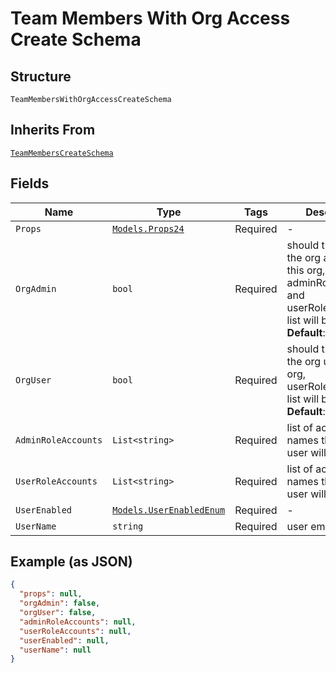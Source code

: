 
# Team Members With Org Access Create Schema

## Structure

`TeamMembersWithOrgAccessCreateSchema`

## Inherits From

[`TeamMembersCreateSchema`](../../doc/models/team-members-create-schema.md)

## Fields

| Name | Type | Tags | Description |
|  --- | --- | --- | --- |
| `Props` | [`Models.Props24`](../../doc/models/props-24.md) | Required | - |
| `OrgAdmin` | `bool` | Required | should this user be the org admin of this org, adminRoleAccounts and userRoleAccounts list will be ignored<br>**Default**: `false` |
| `OrgUser` | `bool` | Required | should this user be the org user of this org, userRoleAccounts list will be ignored<br>**Default**: `false` |
| `AdminRoleAccounts` | `List<string>` | Required | list of account names that this user will be admin |
| `UserRoleAccounts` | `List<string>` | Required | list of account names that this user will be user |
| `UserEnabled` | [`Models.UserEnabledEnum`](../../doc/models/user-enabled-enum.md) | Required | - |
| `UserName` | `string` | Required | user email address |

## Example (as JSON)

```json
{
  "props": null,
  "orgAdmin": false,
  "orgUser": false,
  "adminRoleAccounts": null,
  "userRoleAccounts": null,
  "userEnabled": null,
  "userName": null
}
```


